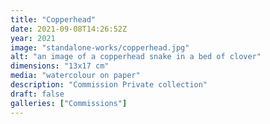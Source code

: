 ```yaml
---
title: "Copperhead"
date: 2021-09-08T14:26:52Z
year: 2021
image: "standalone-works/copperhead.jpg"
alt: "an image of a copperhead snake in a bed of clover"
dimensions: "13x17 cm"
media: "watercolour on paper"
description: "Commission Private collection"
draft: false
galleries: ["Commissions"]
---
```


